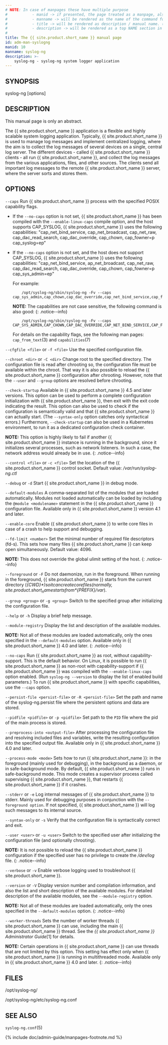 ```yaml
---
# NOTE: In case of manpages these have multiple purpose
#           - manid -> if presented, the page treated as a manpage, also represents the section number of the command in the manpage
#           - manname -> will be rendered as the name of the command followed by manid as the section number in the manpage
#           - title -> will be rendered as description / manual name. (the .TH macro’s 4th argument (the “manual name”).
#           - description -> will be rendered as a top NAME section in the manpage
#
title: The {{ site.product.short_name }} manual page
id: adm-man-syslogng
manid: 10
manname: syslog-ng
description: >-
    syslog-ng - syslog-ng system logger application
---
```


## SYNOPSIS

syslog-ng [options]

## DESCRIPTION

This manual page is only an abstract.

The {{ site.product.short_name }} application is a flexible and highly scalable system
logging application. Typically, {{ site.product.short_name }} is used to manage log
messages and implement centralized logging, where the aim is to collect
the log messages of several devices on a single, central log server. The
different devices - called {{ site.product.short_name }} clients - all run {{ site.product.short_name }},
and collect the log messages from the various applications, files, and
other sources. The clients send all important log messages to the remote
{{ site.product.short_name }} server, where the server sorts and stores them.

## OPTIONS

`--caps`
    Run {{ site.product.short_name }} process with the specified POSIX capability flags.

- If the `--no-caps` option is not set, {{ site.product.short_name }} has been compiled with the `--enable-linux-caps` compile option, and the host supports CAP_SYSLOG, {{ site.product.short_name }} uses the following capabilities: "cap_net_bind_service, cap_net_broadcast, cap_net_raw, cap_dac_read_search, cap_dac_override, cap_chown, cap_fowner=p cap_syslog=ep"

- If the `--no-caps` option is not set, and the host does not support CAP_SYSLOG, {{ site.product.short_name }} uses the following capabilities: "cap_net_bind_service, ap_net_broadcast, cap_net_raw, cap_dac_read_search, cap_dac_override, cap_chown, cap_fowner=p cap_sys_admin=ep"

    For example:

    ``` shell
        /opt/syslog-ng/sbin/syslog-ng -Fv --caps cap_sys_admin,cap_chown,cap_dac_override,cap_net_bind_service,cap_fowner=pi
    ```

    **NOTE:** The capabilities are not case sensitive, the following command is also good:
    {: .notice--info}

    ``` shell
        /opt/syslog-ng/sbin/syslog-ng -Fv --caps CAP_SYS_ADMIN,CAP_CHOWN,CAP_DAC_OVERRIDE,CAP_NET_BIND_SERVICE,CAP_FOWNER=pi
    ```

    For details on the capability flags, see the following man pages: `cap_from_text`(3) and `capabilities`(7)

`--cfgfile <file>` or `-f <file>`
    Use the specified configuration file.

`--chroot <dir>` or `-C <dir>`
    Change root to the specified directory. The configuration file is read after chrooting so, the configuration file must be available within the chroot. That way it is also possible to reload the {{ site.product.short_name }} configuration after chrooting. However, note that the `--user` and `--group` options are resolved before chrooting.

`--check-startup`
    Available in {{ site.product.short_name }} 4.5 and later versions.
    This option can be used to perform a complete configuration initialization with {{ site.product.short_name }}, then exit with the exit code indicating the result. This option can also be used to check if the configuration is semantically valid and that {{ site.product.short_name }} can actually start. (The `--syntax-only` option catches only syntactical errors.)
    Furthermore, `--check-startup` can also be used in a Kubernetes environment, to run it as a dedicated configuration check container.

**NOTE:** This option is highly likely to fail if another {{ site.product.short_name }} instance is running in the background, since it initializes several processes, such as network listeners. In such a case, the network address would already be in use.
{: .notice--info}

`--control <file>` or `-c <file>`
    Set the location of the {{ site.product.short_name }} control socket. Default value: */var/run/syslog-ng.ctl*

`--debug` or `-d`
    Start {{ site.product.short_name }} in debug mode.

`--default-modules`
    A comma-separated list of the modules that are loaded automatically. Modules not loaded automatically can be loaded by including the `@module <modulename>` statement in the {{ site.product.short_name }} configuration file. Available only in {{ site.product.short_name }} version 4.1 and later.

`--enable-core`
    Enable {{ site.product.short_name }} to write core files in case of a crash to help support and debugging.

`--fd-limit <number>`
    Set the minimal number of required file descriptors (fd-s). This sets how many files {{ site.product.short_name }} can keep open simultaneously.
    Default value: 4096.

**NOTE:** This does not override the global ulimit setting of the host.
{: .notice--info}

`--foreground` or `-F`
    Do not daemonize, run in the foreground. When running in the foreground, {{ site.product.short_name }} starts from the current directory (*$\{CWD\}*) so it can create core files (normally, {{ site.product.short_name }} starts from *${PREFIX}/var*).

`--group <group>` or `-g <group>`
    Switch to the specified group after initializing the configuration file.

`--help` or `-h`
    Display a brief help message.

`--module-registry`
    Display the list and description of the available modules.

**NOTE:** Not all of these modules are loaded automatically, only the ones specified in the `--default-modules` option. Available only in {{ site.product.short_name }} 4.0 and later.
{: .notice--info}

`--no-caps`
    Run {{ site.product.short_name }} as root, without capability-support. This is the default behavior. On Linux, it is possible to run {{ site.product.short_name }} as non-root with capability-support if {{ site.product.short_name }} was compiled with the `--enable-linux-caps` option enabled. (Run `syslog-ng --version` to display the list of enabled build parameters.)
    To run {{ site.product.short_name }} with specific capabilities, use the `--caps` option.

`--persist-file <persist-file>` or `-R <persist-file>`
    Set the path and name of the syslog-ng.persist file where the persistent options and data are stored.

`--pidfile <pidfile>` or `-p <pidfile>`
    Set path to the `PID` file where the pid of the main process is stored.

`--preprocess-into <output-file>`
    After processing the configuration file and resolving included files and variables, write the resulting configuration into the specified output file. Available only in {{ site.product.short_name }} 4.0 and later.

`--process-mode <mode>`
    Sets how to run {{ site.product.short_name }}: in the foreground (mainly used for debugging), in the background as a daemon, or in safe-background mode. By default, {{ site.product.short_name }} runs in safe-background mode. This mode creates a supervisor process called supervising {{ site.product.short_name }}, that restarts {{ site.product.short_name }} if it crashes.

`--stderr` or `-e`
    Log internal messages of {{ site.product.short_name }} to stderr. Mainly used for debugging purposes in conjunction with the `--foreground option`. If not specified, {{ site.product.short_name }} will log such messages to its internal source.

`--syntax-only` or `-s`
    Verify that the configuration file is syntactically correct and exit.

`--user <user>` or `-u <user>`
    Switch to the specified user after initializing the configuration file (and optionally chrooting).

**NOTE:** It is not possible to reload the {{ site.product.short_name }} configuration if the specified user has no privilege to create the */dev/log* file.
{: .notice--info}

`--verbose` or `-v`
    Enable verbose logging used to troubleshoot {{ site.product.short_name }}.

`--version` or `-V`
    Display version number and compilation information, and also the list and short description of the available modules. For detailed description of the available modules, see the `--module-registry` option.

**NOTE:** Not all of these modules are loaded automatically, only the ones specified in the `--default-modules` option.
{: .notice--info}

`--worker-threads`
    Sets the number of worker threads {{ site.product.short_name }} can use, including the main {{ site.product.short_name }} thread.
    See the *{{ site.product.short_name }} Administrator Guide*[1] for details.

**NOTE:** Certain operations in {{ site.product.short_name }} can use threads that are not limited by this option. This setting has effect only when {{ site.product.short_name }} is running in multithreaded mode. Available only in {{ site.product.short_name }} 4.0 and later.
{: .notice--info}

## FILES

/opt/syslog-ng/

/opt/syslog-ng/etc/syslog-ng.conf

## SEE ALSO

`syslog-ng.conf`(5)

{% include doc/admin-guide/manpages-footnote.md %}
